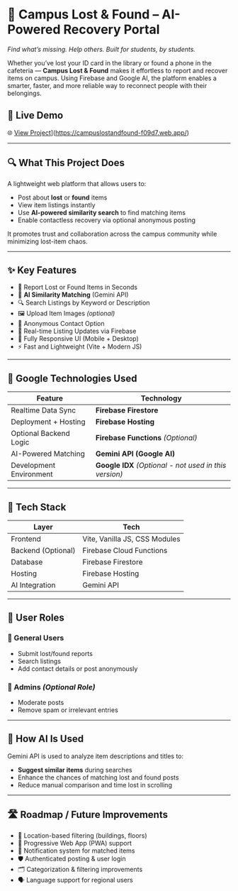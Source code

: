 # 🧭 Campus Lost & Found – AI-Powered Recovery Portal  
*Find what’s missing. Help others. Built for students, by students.*

Whether you’ve lost your ID card in the library or found a phone in the cafeteria — **Campus Lost & Found** makes it effortless to report and recover items on campus. Using Firebase and Google AI, the platform enables a smarter, faster, and more reliable way to reconnect people with their belongings.

## 🚀 Live Demo  
🌐 [View Project]([https://your-project-url.web.app)](https://campuslostandfound-f09d7.web.app/)

---

## 🔍 What This Project Does  

A lightweight web platform that allows users to:  
- Post about **lost** or **found** items  
- View item listings instantly  
- Use **AI-powered similarity search** to find matching items  
- Enable contactless recovery via optional anonymous posting  

It promotes trust and collaboration across the campus community while minimizing lost-item chaos.

---

## ✨ Key Features  

- 📝 Report Lost or Found Items in Seconds  
- 🧠 **AI Similarity Matching** (Gemini API)  
- 🔍 Search Listings by Keyword or Description  
- 🖼 Upload Item Images *(optional)*  
- 🔐 Anonymous Contact Option  
- 📡 Real-time Listing Updates via Firebase  
- 📱 Fully Responsive UI (Mobile + Desktop)  
- ⚡ Fast and Lightweight (Vite + Modern JS)  

---

## 🧠 Google Technologies Used  

| Feature                          | Technology              |
|----------------------------------|--------------------------|
| Realtime Data Sync               | **Firebase Firestore**   |
| Deployment + Hosting             | **Firebase Hosting**     |
| Optional Backend Logic           | **Firebase Functions** *(Optional)* |
| AI-Powered Matching              | **Gemini API (Google AI)** |
| Development Environment          | **Google IDX** *(Optional - not used in this version)* |

---

## 🧱 Tech Stack

| Layer         | Tech                           |
|---------------|--------------------------------|
| Frontend      | Vite, Vanilla JS, CSS Modules  |
| Backend (Optional) | Firebase Cloud Functions       |
| Database      | Firebase Firestore             |
| Hosting       | Firebase Hosting               |
| AI Integration| Gemini API                     |

---

## 👥 User Roles

### 🔹 General Users  
- Submit lost/found reports  
- Search listings  
- Add contact details or post anonymously  

### 🔸 Admins *(Optional Role)*  
- Moderate posts  
- Remove spam or irrelevant entries  

---

## 🧪 How AI Is Used  

Gemini API is used to analyze item descriptions and titles to:
- **Suggest similar items** during searches  
- Enhance the chances of matching lost and found posts  
- Reduce manual comparison and time lost in scrolling  

---

## 🛣️ Roadmap / Future Improvements

- 🧭 Location-based filtering (buildings, floors)
- 📱 Progressive Web App (PWA) support  
- 🔔 Notification system for matched items  
- 🛡️ Authenticated posting & user login  
- 🗂️ Categorization & filtering improvements  
- 🗣️ Language support for regional users  


